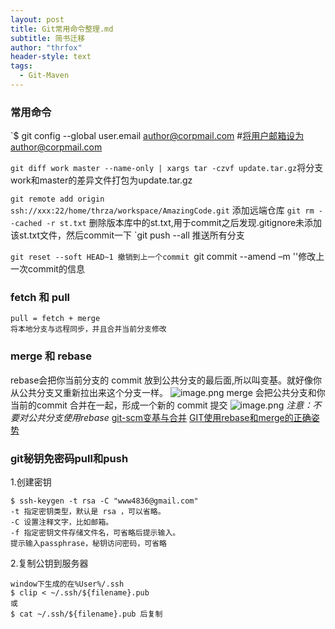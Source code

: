 ```yaml
---
layout: post
title: Git常用命令整理.md
subtitle: 简书迁移
author: "thrfox"
header-style: text
tags:
  - Git-Maven
---
```


### 常用命令
`$ git config --global user.email author@corpmail.com #将用户邮箱设为author@corpmail.com

`git diff work master --name-only | xargs tar -czvf update.tar.gz`将分支work和master的差异文件打包为update.tar.gz

`git remote add origin ssh://xxx:22/home/thrza/workspace/AmazingCode.git` 添加远端仓库 
`git rm --cached -r st.txt` 删除版本库中的st.txt,用于commit之后发现.gitignore未添加该st.txt文件，然后commit一下
`git push --all 推送所有分支

`git reset --soft HEAD~1 撤销到上一个commit
`git commit --amend –m ''修改上一次commit的信息

### fetch 和 pull
```
pull = fetch + merge
将本地分支与远程同步，并且合并当前分支修改
```
### merge 和 rebase
rebase会把你当前分支的 commit 放到公共分支的最后面,所以叫变基。就好像你从公共分支又重新拉出来这个分支一样。
![image.png](https://upload-images.jianshu.io/upload_images/8222680-b54233997050d574.png?imageMogr2/auto-orient/strip%7CimageView2/2/w/1240)
merge 会把公共分支和你当前的commit 合并在一起，形成一个新的 commit 提交
![image.png](https://upload-images.jianshu.io/upload_images/8222680-bc382214966d7e10.png?imageMogr2/auto-orient/strip%7CimageView2/2/w/1240)
*注意：不要对公共分支使用rebase*
[git-scm变基与合并](https://git-scm.com/book/zh/v2/Git-%E5%88%86%E6%94%AF-%E5%8F%98%E5%9F%BA)
[GIT使用rebase和merge的正确姿势](https://blog.csdn.net/GarfieldEr007/article/details/85320260)



### git秘钥免密码pull和push
1.创建密钥
``` 
$ ssh-keygen -t rsa -C "www4836@gmail.com"
-t 指定密钥类型，默认是 rsa ，可以省略。
-C 设置注释文字，比如邮箱。
-f 指定密钥文件存储文件名，可省略后提示输入。
提示输入passphrase，秘钥访问密码，可省略
```
2.复制公钥到服务器
```
window下生成的在%User%/.ssh
$ clip < ~/.ssh/${filename}.pub
或
$ cat ~/.ssh/${filename}.pub 后复制
```
